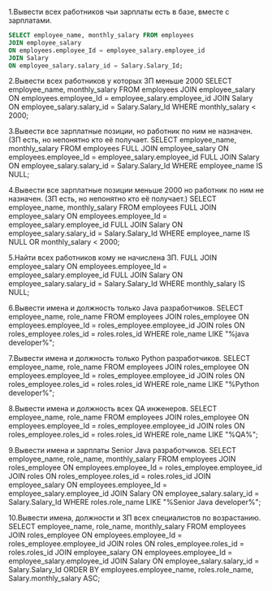 1.Вывести всех работников чьи зарплаты есть в базе, вместе с зарплатами.
```sql
SELECT employee_name, monthly_salary FROM employees
JOIN employee_salary
ON employees.employee_Id = employee_salary.employee_id
JOIN Salary
ON employee_salary.salary_id = Salary.Salary_Id;
```

2.Вывести всех работников у которых ЗП меньше 2000
SELECT employee_name, monthly_salary FROM employees
JOIN employee_salary
ON employees.employee_Id = employee_salary.employee_id
JOIN Salary
ON employee_salary.salary_id = Salary.Salary_Id
WHERE monthly_salary < 2000;

3.Вывести все зарплатные позиции, но работник по ним не назначен. (ЗП есть, но непонятно кто её получает.
SELECT employee_name, monthly_salary FROM employees
FULL JOIN employee_salary
ON employees.employee_Id = employee_salary.employee_id
FULL JOIN Salary
ON employee_salary.salary_id = Salary.Salary_Id
WHERE employee_name IS NULL;

4.Вывести все зарплатные позиции меньше 2000 но работник по ним не назначен. (ЗП есть, но непонятно кто её получает.)
SELECT employee_name, monthly_salary FROM employees
FULL JOIN employee_salary
ON employees.employee_Id = employee_salary.employee_id
FULL JOIN Salary
ON employee_salary.salary_id = Salary.Salary_Id
WHERE employee_name IS NULL
OR monthly_salary < 2000;

5.Найти всех работников кому не начислена ЗП.
FULL JOIN employee_salary
ON employees.employee_Id = employee_salary.employee_id
FULL JOIN Salary
ON employee_salary.salary_id = Salary.Salary_Id
WHERE monthly_salary IS NULL;

6.Вывести имена и должность только Java разработчиков.
SELECT employee_name, role_name FROM employees
JOIN roles_employee
ON employees.employee_Id = roles_employee.employee_id
JOIN roles
ON roles_employee.roles_id = roles.roles_id
WHERE role_name LIKE "%java developer%";

7.Вывести имена и должность только Python разработчиков.
SELECT employee_name, role_name FROM employees
JOIN roles_employee
ON employees.employee_Id = roles_employee.employee_id
JOIN roles
ON roles_employee.roles_id = roles.roles_id
WHERE role_name LIKE "%Python developer%";

8.Вывести имена и должность всех QA инженеров.
SELECT employee_name, role_name FROM employees
JOIN roles_employee
ON employees.employee_Id = roles_employee.employee_id
JOIN roles
ON roles_employee.roles_id = roles.roles_id
WHERE role_name LIKE "%QA%";

9.Вывести имена и зарплаты Senior Java разработчиков.
SELECT employee_name, role_name, monthly_salary FROM employees
JOIN roles_employee
ON employees.employee_Id = roles_employee.employee_id
JOIN roles
ON roles_employee.roles_id = roles.roles_id
JOIN employee_salary
ON employees.employee_Id = employee_salary.employee_id
JOIN Salary
ON employee_salary.salary_id = Salary.Salary_Id
WHERE roles.role_name LIKE "%Senior Java developer%";

10.Вывести имена, должности и ЗП всех специалистов по возрастанию.
SELECT employee_name, role_name, monthly_salary FROM employees
JOIN roles_employee
ON employees.employee_Id = roles_employee.employee_id
JOIN roles
ON roles_employee.roles_id = roles.roles_id
JOIN employee_salary
ON employees.employee_Id = employee_salary.employee_id
JOIN Salary
ON employee_salary.salary_id = Salary.Salary_Id
ORDER BY employees.employee_name, roles.role_name, Salary.monthly_salary ASC;
